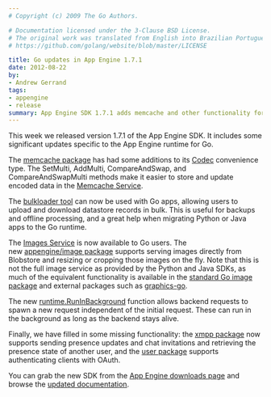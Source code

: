 ```yaml
---
# Copyright (c) 2009 The Go Authors.

# Documentation licensed under the 3-Clause BSD License.
# The original work was translated from English into Brazilian Portuguese.
# https://github.com/golang/website/blob/master/LICENSE

title: Go updates in App Engine 1.7.1
date: 2012-08-22
by:
- Andrew Gerrand
tags:
- appengine
- release
summary: App Engine SDK 1.7.1 adds memcache and other functionality for Go.
---
```



This week we released version 1.7.1 of the App Engine SDK.
It includes some significant updates specific to the App Engine runtime for Go.

The [memcache package](https://developers.google.com/appengine/docs/go/memcache/reference) has
had some additions to its [Codec](https://developers.google.com/appengine/docs/go/memcache/reference#Codec) convenience type.
The SetMulti, AddMulti, CompareAndSwap, and CompareAndSwapMulti methods
make it easier to store and update encoded data in the [Memcache Service](https://developers.google.com/appengine/docs/go/memcache/overview).

The [bulkloader tool](https://developers.google.com/appengine/docs/go/tools/uploadingdata) can
now be used with Go apps,
allowing users to upload and download datastore records in bulk.
This is useful for backups and offline processing,
and a great help when migrating Python or Java apps to the Go runtime.

The [Images Service](https://developers.google.com/appengine/docs/go/images/overview) is
now available to Go users.
The new [appengine/image package](https://developers.google.com/appengine/docs/go/images/reference) supports serving
images directly from Blobstore and resizing or cropping those images on the fly.
Note that this is not the full image service as provided by the Python and Java SDKs,
as much of the equivalent functionality is available in the [standard Go image package](/pkg/image/) and
external packages such as [graphics-go](http://code.google.com/p/graphics-go/).

The new [runtime.RunInBackground](https://developers.google.com/appengine/docs/go/backends/runtime#RunInBackground) function
allows backend requests to spawn a new request independent of the initial request.
These can run in the background as long as the backend stays alive.

Finally, we have filled in some missing functionality:
the [xmpp package](https://developers.google.com/appengine/docs/go/xmpp/reference) now
supports sending presence updates and chat invitations and retrieving the
presence state of another user,
and the [user package](https://developers.google.com/appengine/docs/go/users/reference) supports
authenticating clients with OAuth.

You can grab the new SDK from the [App Engine downloads page](https://developers.google.com/appengine/downloads#Google_App_Engine_SDK_for_Go) and
browse the [updated documentation](https://developers.google.com/appengine/docs/go).
